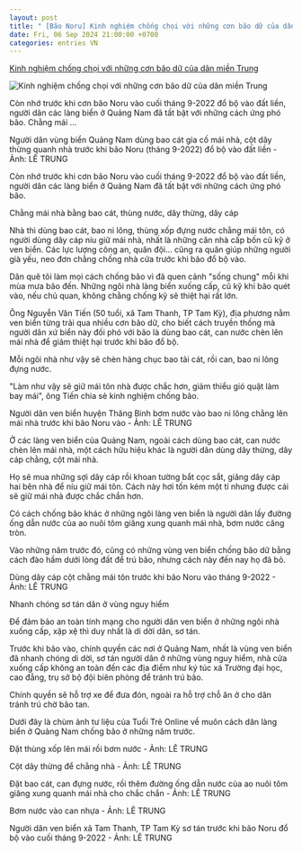 ```yaml
---
layout: post
title: " [Bão Noru] Kinh nghiệm chống chọi với những cơn bão dữ của dân miền Trung"
date: Fri, 06 Sep 2024 21:00:00 +0700
categories: entries VN
---
```

[Kinh nghiệm chống chọi với những cơn bão dữ của dân miền Trung](https://tuoitre.vn/kinh-nghiem-chong-choi-voi-nhung-con-bao-du-cua-dan-mien-trung-20240906164350585.htm)

![Kinh nghiệm chống chọi với những cơn bão dữ của dân miền Trung](https://cdn1.tuoitre.vn/thumb_w/1200/471584752817336320/2024/9/6/nguoi-dan-mien-trung-chia-se-kinh-nghiem-chong-bao-le-trung-2024-09-06-4-17256154600361066014370-36-0-1083-2000-crop-17256154769551996930373.jpg)

Còn nhớ trước khi cơn bão Noru vào cuối tháng 9-2022 đổ bộ vào đất liền, người dân các làng biển ở Quảng Nam đã tất bật với những cách ứng phó bão. Chằng mái ...

Người dân vùng biển Quảng Nam dùng bao cát gia cố mái nhà, cột dây thừng quanh nhà trước khi bão Noru (tháng 9-2022) đổ bộ vào đất liền - Ảnh: LÊ TRUNG

Còn nhớ trước khi cơn bão Noru vào cuối tháng 9-2022 đổ bộ vào đất liền, người dân các làng biển ở Quảng Nam đã tất bật với những cách ứng phó bão.

Chằng mái nhà bằng bao cát, thùng nước, dây thừng, dây cáp

Nhà thì dùng bao cát, bao ni lông, thùng xốp đựng nước chằng mái tôn, có người dùng dây cáp níu giữ mái nhà, nhất là những căn nhà cấp bốn cũ kỹ ở ven biển. Các lực lượng công an, quân đội... cũng ra quân giúp những người già yếu, neo đơn chằng chống nhà cửa trước khi bão đổ bộ vào.

Dân quê tôi làm mọi cách chống bão vì đã quen cảnh "sống chung" mỗi khi mùa mưa bão đến. Những ngôi nhà làng biển xuống cấp, cũ kỹ khi bão quét vào, nếu chủ quan, không chằng chống kỹ sẽ thiệt hại rất lớn.

Ông Nguyễn Văn Tiến (50 tuổi, xã Tam Thanh, TP Tam Kỳ), địa phương nằm ven biển từng trải qua nhiều cơn bão dữ, cho biết cách truyền thống mà người dân xứ biển này đối phó với bão là dùng bao cát, can nước chèn lên mái nhà để giảm thiệt hại trước khi bão đổ bộ.

Mỗi ngôi nhà như vậy sẽ chèn hàng chục bao tải cát, rồi can, bao ni lông đựng nước.

"Làm như vậy sẽ giữ mái tôn nhà được chắc hơn, giảm thiểu gió quật làm bay mái", ông Tiến chia sẻ kinh nghiệm chống bão.

Người dân ven biển huyện Thăng Binh bơm nước vào bao ni lông chằng lên mái nhà trước khi bão Noru vào - Ảnh: LÊ TRUNG

Ở các làng ven biển của Quảng Nam, ngoài cách dùng bao cát, can nước chèn lên mái nhà, một cách hữu hiệu khác là người dân dùng dây thừng, dây cáp chằng, cột mái nhà.

Họ sẽ mua những sợi dây cáp rồi khoan tường bắt cọc sắt, giăng dây cáp hai bên nhà để níu giữ mái tôn. Cách này hơi tốn kém một tí nhưng được cái sẽ giữ mái nhà được chắc chắn hơn.

Có cách chống bão khác ở những ngôi làng ven biển là người dân lấy đường ống dẫn nước của ao nuôi tôm giăng xung quanh mái nhà, bơm nước căng tròn.

Vào những năm trước đó, cũng có những vùng ven biển chống bão dữ bằng cách đào hầm dưới lòng đất để trú bão, nhưng cách này đến nay họ đã bỏ.

Dùng dây cáp cột chằng mái tôn trước khi bão Noru vào tháng 9-2022 - Ảnh: LÊ TRUNG

Nhanh chóng sơ tán dân ở vùng nguy hiểm

Để đảm bảo an toàn tính mạng cho người dân ven biển ở những ngôi nhà xuống cấp, xập xệ thì duy nhất là di dời dân, sơ tán.

Trước khi bão vào, chính quyền các nơi ở Quảng Nam, nhất là vùng ven biển đã nhanh chóng di dời, sơ tán người dân ở những vùng nguy hiểm, nhà cửa xuống cấp không an toàn đến các địa điểm như ký túc xá Trường đại học, cao đẳng, trụ sở bộ đội biên phòng để tránh trú bão.

Chính quyền sẽ hỗ trợ xe để đưa đón, ngoài ra hỗ trợ chỗ ăn ở cho dân tránh trú chờ bão tan.

Dưới đây là chùm ảnh tư liệu của Tuổi Trẻ Online về muôn cách dân làng biển ở Quảng Nam chống bão ở những năm trước.

Đặt thùng xốp lên mái rồi bơm nước - Ảnh: LÊ TRUNG

Cột dây thừng để chằng nhà - Ảnh: LÊ TRUNG

Đặt bao cát, can đựng nước, rồi thêm đường ống dẫn nước của ao nuôi tôm giăng xung quanh mái nhà cho chắc chắn - Ảnh: LÊ TRUNG

Bơm nước vào can nhựa - Ảnh: LÊ TRUNG

Người dân ven biển xã Tam Thanh, TP Tam Kỳ sơ tán trước khi bão Noru đổ bộ vào cuối tháng 9-2022 - Ảnh: LÊ TRUNG

